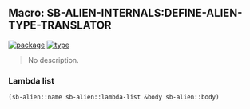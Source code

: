 ## Macro: SB-ALIEN-INTERNALS:DEFINE-ALIEN-TYPE-TRANSLATOR
[![package](https://img.shields.io/badge/Package-SB--ALIEN--INTERNALS-5f9ea0.svg?style=social&colorA=999999)](../) [![type](https://img.shields.io/badge/Type-Macro-5f9ea0.svg?style=social&colorA=999999)](../#macro) 

> No description.

### Lambda list
```cl
(sb-alien::name sb-alien::lambda-list &body sb-alien::body)
```
